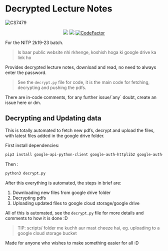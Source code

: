 # Decrypted Lecture Notes

![CS7479](https://socialify.git.ci/adi-g15/CS7479/image?description=1&descriptionEditable=Decrypted%20Lecture%20Notes%20for%20NITP%202k19%20batch&font=Inter&language=1&logo=https%3A%2F%2Fupload.wikimedia.org%2Fwikipedia%2Fcommons%2Fthumb%2Fd%2Fda%2FGoogle_Drive_logo.png%2F268px-Google_Drive_logo.png&name=1&owner=1&pattern=Floating%20Cogs&theme=Dark)

<div align="center">
  <a href="https://www.codacy.com/gh/adi-g15/CS7479/dashboard?utm_source=github.com&amp;utm_medium=referral&amp;utm_content=adi-g15/CS7479&amp;utm_campaign=Badge_Grade"><img src="https://app.codacy.com/project/badge/Grade/d3cf8bb2841c433d9490943c7921e271"/></a>
  <a href="https://github.com/adi-g15/CS7479/actions/workflows/python-app.yml"><img src="https://github.com/adi-g15/CS7479/actions/workflows/python-app.yml/badge.svg" /></a>
  <a href="https://www.codefactor.io/repository/github/adi-g15/cs7479/overview/main"><img src="https://www.codefactor.io/repository/github/adi-g15/cs7479/badge/main" alt="CodeFactor" /></a>
</div>

For the NITP 2k19-23 batch.

> Is baar public website nhi rkhenge, koshish hoga ki google drive ka link ho

Provides decrypted lecture notes, download and read, no need to always enter the password.

> See the `decrypt.py` file for code, it is the main code for fetching, decrypting and pushing the pdfs.

There are in-code comments, for any further issue/\`any\` doubt, create an issue here or dm.

## Decrypting and Updating data

This is totally automated to fetch new pdfs, decrypt and upload the files, with latest files added in the google drive folder.

First install dependencies:

```sh
pip3 install google-api-python-client google-auth-httplib2 google-auth-oauthlib PyPDF3 dotenv
```

Then : 

```sh
python3 decrypt.py
```

After this everything is automated, the steps in brief are:

1. Downloading new files from google drive folder
2. Decrypting pdfs
3. Uploading updated files to google cloud storage/google drive

All of this is automated, see the `decrypt.py` file for more details and comments to how it is done :D

> TIP: scripts/ folder me kuchh aur mast cheeze hai, eg. uploading to a google cloud storage bucket

Made for anyone who wishes to make something easier for all :D
